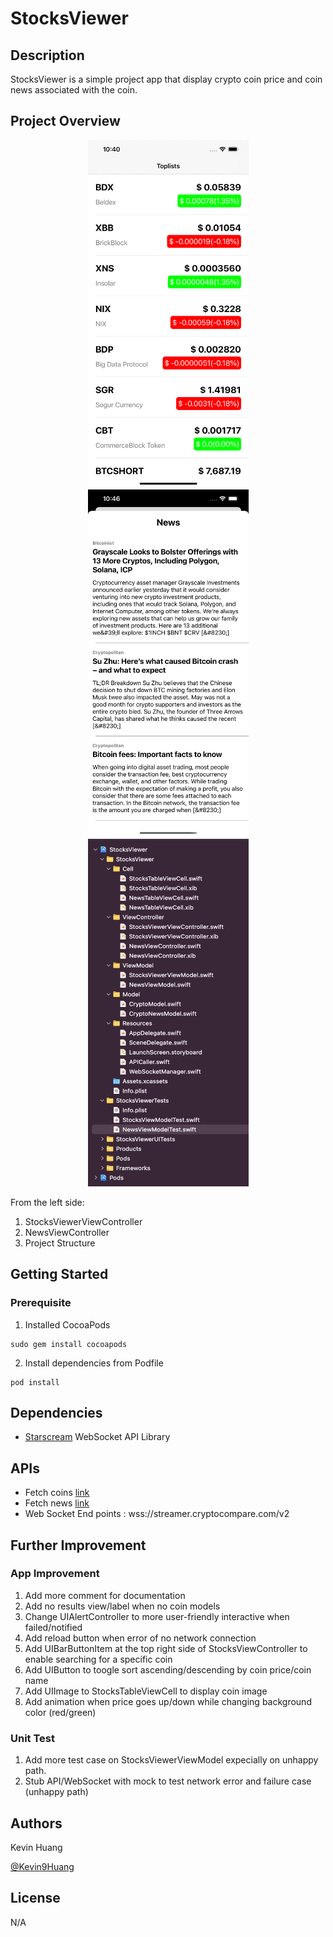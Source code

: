 # StocksViewer

## Description

StocksViewer is a simple project app that display crypto coin price and coin news associated with the coin.

## Project Overview

<p float="left" align="middle">
  <img src="/Screenshot/projectView1.png" width = "257" height = "556" hspace="10"/>
  <img src="/Screenshot/projectView2.png" width = "257" height = "556" hspace="10"/> 
  <img src="/Screenshot/projectView3.png" width = "257" height = "556" hspace="10"/>
</p>

From the left side:
1. StocksViewerViewController
2. NewsViewController
3. Project Structure

## Getting Started

### Prerequisite
1. Installed CocoaPods
```
sudo gem install cocoapods
```
2. Install dependencies from Podfile
```
pod install
```

## Dependencies
* [Starscream](https://github.com/daltoniam/Starscream) WebSocket API Library

## APIs
* Fetch coins [link](https://min-api.cryptocompare.com/data/top/totaltoptiervolfull?limit=50&tsym=USD&ascending=false)
* Fetch news [link](https://min-api.cryptocompare.com/data/v2/news/?lang=EN&excludeCategories=Sponsored)
* Web Socket End points : wss://streamer.cryptocompare.com/v2

## Further Improvement

### App Improvement
1. Add more comment for documentation
2. Add no results view/label when no coin models
3. Change UIAlertController to more user-friendly interactive when failed/notified
4. Add reload button when error of no network connection
5. Add UIBarButtonItem at the top right side of StocksViewController to enable searching for a specific coin
6. Add UIButton to toogle sort ascending/descending by coin price/coin name
7. Add UIImage to StocksTableViewCell to display coin image
8. Add animation when price goes up/down while changing background color (red/green)

### Unit Test
1. Add more test case on StocksViewerViewModel expecially on unhappy path.
2. Stub API/WebSocket with mock to test network error and failure case (unhappy path)

## Authors

Kevin Huang

[@Kevin9Huang](https://github.com/Kevin9Huang)

## License

N/A
